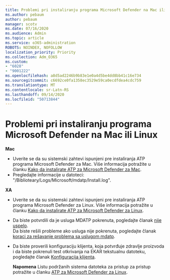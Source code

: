```yaml
---
title: Problemi pri instaliranju programa Microsoft Defender na Mac ili Linux
ms.author: pebaum
author: pebaum
manager: scotv
ms.date: 07/16/2020
ms.audience: Admin
ms.topic: article
ms.service: o365-administration
ROBOTS: NOINDEX, NOFOLLOW
localization_priority: Priority
ms.collection: Adm_O365
ms.custom:
- "6028"
- "9001222"
ms.openlocfilehash: a8d5ad2246b9b83e1e0a4d5be4dd8bb41c16e734
ms.sourcegitcommit: c6692ce0fa1358ec3529e59ca0ecdfdea4cdc759
ms.translationtype: MT
ms.contentlocale: sr-Latn-RS
ms.lasthandoff: 09/14/2020
ms.locfileid: "50713844"
---
```

# <a name="issues-installing-microsoft-defender-on-mac-or-linux"></a>Problemi pri instaliranju programa Microsoft Defender na Mac ili Linux

**Mac**

- Uverite se da su sistemski zahtevi ispunjeni pre instaliranja ATP programa Microsoft Defender za Mac. Više informacija potražite u članku [Kako da instalirate ATP za Microsoft Defender za Mac](https://docs.microsoft.com/windows/security/threat-protection/microsoft-defender-atp/microsoft-defender-atp-mac#how-to-install-microsoft-defender-atp-for-mac).  
- Pregledajte informacije u datoteci: "/Biblioteary/Logs/Microsoft/mdatp/Install.log".

**XA**

- Uverite se da su sistemski zahtevi ispunjeni pre instaliranja ATP programa Microsoft Defender za Linux. Više informacija potražite u članku [Kako da instalirate ATP za Microsoft Defender za Linux](https://docs.microsoft.com/windows/security/threat-protection/microsoft-defender-atp/microsoft-defender-atp-linux#system-requirements). 
- Da biste potvrdili da je usluga MDATP pokrenuta, pogledajte članak [nije uspelo](https://docs.microsoft.com/windows/security/threat-protection/microsoft-defender-atp/linux-support-install#installation-failed).  
    Da biste rešili probleme ako usluga nije pokrenuta, pogledajte članak [koraci za rešavanje problema sa uslugom mdatp](https://docs.microsoft.com/windows/security/threat-protection/microsoft-defender-atp/linux-support-install#steps-to-troubleshoot-if-mdatp-service-isnt-running).
- Da biste proverili konfiguraciju klijenta, koja potvrđuje zdravlje proizvoda i da biste pokrenuli test otkrivanja na EKAR tekstualnu datoteku, pogledajte članak [Konfiguracija klijenta](https://docs.microsoft.com/windows/security/threat-protection/microsoft-defender-atp/linux-install-manually#client-configuration).  

    **Napomena** Listu podržanih sistema datoteka za pristup za pristup potražite u članku [ATP za Microsoft Defender za Linux](https://docs.microsoft.com/windows/security/threat-protection/microsoft-defender-atp/microsoft-defender-atp-linux#system-requirements).